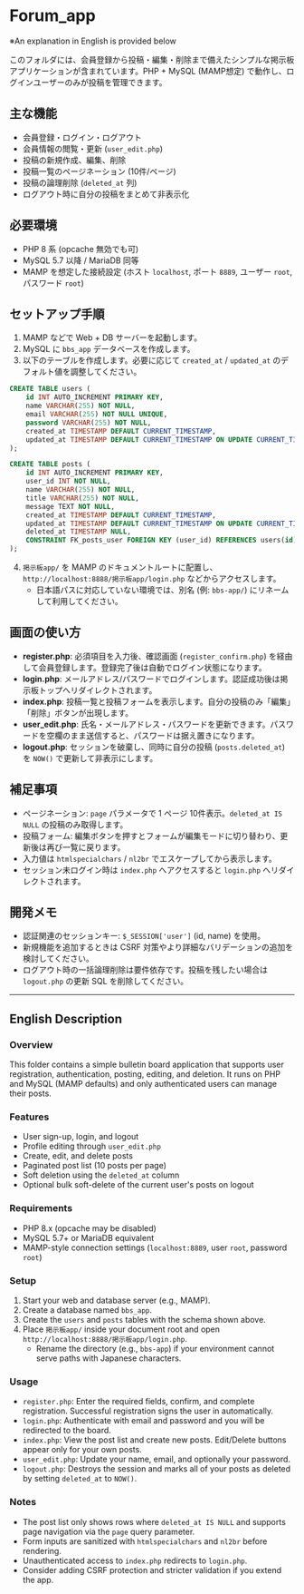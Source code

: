 # Forum_app
※An explanation in English is provided below

このフォルダには、会員登録から投稿・編集・削除まで備えたシンプルな掲示板アプリケーションが含まれています。PHP + MySQL (MAMP想定) で動作し、ログインユーザーのみが投稿を管理できます。

## 主な機能
- 会員登録・ログイン・ログアウト
- 会員情報の閲覧・更新 (`user_edit.php`)
- 投稿の新規作成、編集、削除
- 投稿一覧のページネーション (10件/ページ)
- 投稿の論理削除 (`deleted_at` 列)
- ログアウト時に自分の投稿をまとめて非表示化

## 必要環境
- PHP 8 系 (opcache 無効でも可)
- MySQL 5.7 以降 / MariaDB 同等
- MAMP を想定した接続設定 (ホスト `localhost`, ポート `8889`, ユーザー `root`, パスワード `root`)

## セットアップ手順
1. MAMP などで Web + DB サーバーを起動します。
2. MySQL に `bbs_app` データベースを作成します。
3. 以下のテーブルを作成します。必要に応じて `created_at` / `updated_at` のデフォルト値を調整してください。

```sql
CREATE TABLE users (
    id INT AUTO_INCREMENT PRIMARY KEY,
    name VARCHAR(255) NOT NULL,
    email VARCHAR(255) NOT NULL UNIQUE,
    password VARCHAR(255) NOT NULL,
    created_at TIMESTAMP DEFAULT CURRENT_TIMESTAMP,
    updated_at TIMESTAMP DEFAULT CURRENT_TIMESTAMP ON UPDATE CURRENT_TIMESTAMP
);

CREATE TABLE posts (
    id INT AUTO_INCREMENT PRIMARY KEY,
    user_id INT NOT NULL,
    name VARCHAR(255) NOT NULL,
    title VARCHAR(255) NOT NULL,
    message TEXT NOT NULL,
    created_at TIMESTAMP DEFAULT CURRENT_TIMESTAMP,
    updated_at TIMESTAMP DEFAULT CURRENT_TIMESTAMP ON UPDATE CURRENT_TIMESTAMP,
    deleted_at TIMESTAMP NULL,
    CONSTRAINT FK_posts_user FOREIGN KEY (user_id) REFERENCES users(id)
);
```

4. `掲示板app/` を MAMP のドキュメントルートに配置し、`http://localhost:8888/掲示板app/login.php` などからアクセスします。
   - 日本語パスに対応していない環境では、別名 (例: `bbs-app/`) にリネームして利用してください。

## 画面の使い方
- **register.php**: 必須項目を入力後、確認画面 (`register_confirm.php`) を経由して会員登録します。登録完了後は自動でログイン状態になります。
- **login.php**: メールアドレス/パスワードでログインします。認証成功後は掲示板トップへリダイレクトされます。
- **index.php**: 投稿一覧と投稿フォームを表示します。自分の投稿のみ「編集」「削除」ボタンが出現します。
- **user_edit.php**: 氏名・メールアドレス・パスワードを更新できます。パスワードを空欄のまま送信すると、パスワードは据え置きになります。
- **logout.php**: セッションを破棄し、同時に自分の投稿 (`posts.deleted_at`) を `NOW()` で更新して非表示にします。

## 補足事項
- ページネーション: `page` パラメータで 1 ページ 10件表示。`deleted_at IS NULL` の投稿のみ取得します。
- 投稿フォーム: 編集ボタンを押すとフォームが編集モードに切り替わり、更新後は再び一覧に戻ります。
- 入力値は `htmlspecialchars` / `nl2br` でエスケープしてから表示します。
- セッション未ログイン時は `index.php` へアクセスすると `login.php` へリダイレクトされます。

## 開発メモ
- 認証関連のセッションキー: `$_SESSION['user']` (id, name) を使用。
- 新規機能を追加するときは CSRF 対策やより詳細なバリデーションの追加を検討してください。
- ログアウト時の一括論理削除は要件依存です。投稿を残したい場合は `logout.php` の更新 SQL を削除してください。

---

## English Description
### Overview
This folder contains a simple bulletin board application that supports user registration, authentication, posting, editing, and deletion. It runs on PHP and MySQL (MAMP defaults) and only authenticated users can manage their posts.

### Features
- User sign-up, login, and logout
- Profile editing through `user_edit.php`
- Create, edit, and delete posts
- Paginated post list (10 posts per page)
- Soft deletion using the `deleted_at` column
- Optional bulk soft-delete of the current user's posts on logout

### Requirements
- PHP 8.x (opcache may be disabled)
- MySQL 5.7+ or MariaDB equivalent
- MAMP-style connection settings (`localhost:8889`, user `root`, password `root`)

### Setup
1. Start your web and database server (e.g., MAMP).
2. Create a database named `bbs_app`.
3. Create the `users` and `posts` tables with the schema shown above.
4. Place `掲示板app/` inside your document root and open `http://localhost:8888/掲示板app/login.php`.
   - Rename the directory (e.g., `bbs-app`) if your environment cannot serve paths with Japanese characters.

### Usage
- `register.php`: Enter the required fields, confirm, and complete registration. Successful registration signs the user in automatically.
- `login.php`: Authenticate with email and password and you will be redirected to the board.
- `index.php`: View the post list and create new posts. Edit/Delete buttons appear only for your own posts.
- `user_edit.php`: Update your name, email, and optionally your password.
- `logout.php`: Destroys the session and marks all of your posts as deleted by setting `deleted_at` to `NOW()`.

### Notes
- The post list only shows rows where `deleted_at IS NULL` and supports page navigation via the `page` query parameter.
- Form inputs are sanitized with `htmlspecialchars` and `nl2br` before rendering.
- Unauthenticated access to `index.php` redirects to `login.php`.
- Consider adding CSRF protection and stricter validation if you extend the app.
